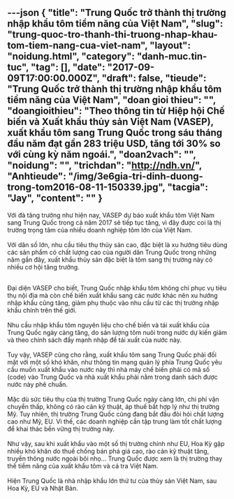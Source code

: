 ---json
{
    "title": "Trung Quốc trở thành thị trường nhập khẩu tôm tiềm năng của Việt Nam",
    "slug": "trung-quoc-tro-thanh-thi-truong-nhap-khau-tom-tiem-nang-cua-viet-nam",
    "layout": "noidung.html",
    "category": "danh-muc.tin-tuc",
    "tag": [],
    "date": "2017-09-09T17:00:00.000Z",
    "draft": false,
    "tieude": "Trung Quốc trở thành thị trường nhập khẩu tôm tiềm năng của Việt Nam",
    "doan gioi thieu": "",
    "doangioithieu": "Theo thông tin từ Hiệp hội Chế biến và Xuất khẩu thủy sản Việt Nam (VASEP), xuất khẩu tôm sang Trung Quốc trong sáu tháng đầu năm đạt gần 283 triệu USD, tăng tới 30% so với cùng kỳ năm ngoái.",
    "doan2vach": "",
    "noidung": "",
    "trichdan": "http://ndh.vn/",
    "Anhtieude": "/img/3e6gia-tri-dinh-duong-trong-tom2016-08-11-150339.jpg",
    "tacgia": "Jay",
    "__content__": ""
}
---
<p><span style="font-size:14px">Với đ&agrave; tăng trưởng như hiện nay, VASEP dự b&aacute;o xuất khẩu t&ocirc;m Việt Nam sang Trung Quốc trong cả năm 2017 sẽ tiếp tục tăng, v&igrave; đ&acirc;y được coi l&agrave; thị trường trọng t&acirc;m của nhiều doanh nghiệp t&ocirc;m lớn của Việt Nam.<br />
<br />
Với d&acirc;n số lớn, nhu cầu ti&ecirc;u thụ thủy sản cao, đặc biệt l&agrave; xu hướng ti&ecirc;u d&ugrave;ng c&aacute;c sản phẩm c&oacute; chất lượng cao của người d&acirc;n Trung Quốc trong những năm gần đ&acirc;y, xuất khẩu thủy sản đặc biệt l&agrave; t&ocirc;m sang thị trường n&agrave;y c&oacute; nhiều cơ hội tăng trưởng.</span></p>

<p><br />
<span style="font-size:14px">Đại diện VASEP cho biết, Trung Quốc nhập khẩu t&ocirc;m kh&ocirc;ng chỉ phục vụ ti&ecirc;u thụ nội địa m&agrave; c&ograve;n chế biến xuất khẩu sang c&aacute;c nước kh&aacute;c n&ecirc;n xu hướng nhập khẩu cũng tăng, giảm phụ thuộc v&agrave;o nhu cầu từ c&aacute;c thị trường nhập khẩu ch&iacute;nh tr&ecirc;n thế giới.<br />
<br />
Nhu cầu nhập khẩu t&ocirc;m nguy&ecirc;n liệu cho chế biến v&agrave; t&aacute;i xuất khẩu của Trung Quốc ng&agrave;y c&agrave;ng tăng, do sản lượng t&ocirc;m nu&ocirc;i trong nước dự kiến giảm v&agrave; theo ch&iacute;nh s&aacute;ch đẩy mạnh nhập để t&aacute;i xuất của nước n&agrave;y.<br />
<br />
Tuy vậy, VASEP cũng cho rằng, xuất khẩu t&ocirc;m sang Trung Quốc phải đối mặt với một số kh&oacute; khăn, như th&ocirc;ng tin mạng quản l&yacute; ph&iacute;a Trung Quốc y&ecirc;u cầu muốn xuất khẩu v&agrave;o nước n&agrave;y th&igrave; nh&agrave; m&aacute;y chế biến phải c&oacute; m&atilde; số (code) v&agrave;o Trung Quốc v&agrave; nh&agrave; xuất khẩu phải nằm trong danh s&aacute;ch được nước n&agrave;y ph&ecirc; chuẩn.<br />
<br />
Mặc d&ugrave; sức ti&ecirc;u thụ của thị trường Trung Quốc ng&agrave;y c&agrave;ng lớn, chi ph&iacute; vận chuyển thấp, kh&ocirc;ng c&oacute; r&agrave;o cản kỹ thuật, &aacute;p thuế bất hợp l&yacute; như thị trường Mỹ. Tuy nhi&ecirc;n, thị trường Trung Quốc cũng đang bắt đầu đ&ograve;i hỏi chất lượng cao như Mỹ, EU. V&igrave; thế, c&aacute;c doanh nghiệp cần tập trung l&agrave;m tốt chất lượng để khai th&aacute;c bền vững thị trường n&agrave;y.<br />
<br />
Như vậy, sau khi xuất khẩu v&agrave;o một số thị trường ch&iacute;nh như EU, Hoa Kỳ gặp nhiều kh&oacute; khăn do thuế chống b&aacute;n ph&aacute; gi&aacute; cao, r&agrave;o cản kỹ thuật tăng, truyền th&ocirc;ng nước ngo&agrave;i b&ocirc;i nhọ&hellip; Trung Quốc được xem l&agrave; thị trường thay thế tiềm năng của xuất khẩu t&ocirc;m v&agrave; c&aacute; tra Việt Nam.<br />
<br />
Hiện Trung Quốc l&agrave; nh&agrave; nhập khẩu lớn thứ tư của thủy sản Việt Nam, sau Hoa Kỳ, EU v&agrave; Nhật Bản.</span></p>

